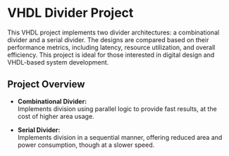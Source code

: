 # VHDL Divider Project

This VHDL project implements two divider architectures: a combinational divider and a serial divider. The designs are compared based on their performance metrics, including latency, resource utilization, and overall efficiency. This project is ideal for those interested in digital design and VHDL-based system development.

## Project Overview

- **Combinational Divider:**  
  Implements division using parallel logic to provide fast results, at the cost of higher area usage.

- **Serial Divider:**  
  Implements division in a sequential manner, offering reduced area and power consumption, though at a slower speed.
